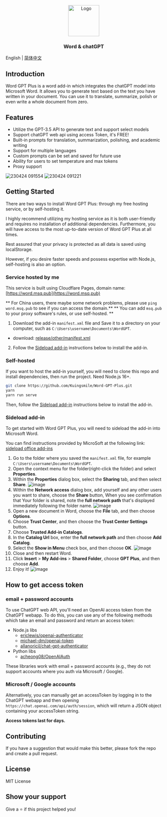 <div align="center">
  <a href="https://github.com/Kuingsmile/word-GPT-Plus">
    <img src="https://user-images.githubusercontent.com/96409857/233920113-b6919e19-484e-4a4b-82ff-5c72f7314025.png" alt="Logo" height="100">
  </a>

<br />
  <h3 align="center">Word & chatGPT</h3>

</div>

English | [简体中文](https://github.com/Kuingsmile/word-GPT-Plus/blob/master/README_cn.md)

## Introduction

Word GPT Plus is a word add-in which integrates the chatGPT model into Microsoft Word. It allows you to generate text based on the text you have written in your document. You can use it to translate, summarize, polish or even write a whole document from zero.

## Features

- Utilize the GPT-3.5 API to generate text and support select models
- Support chatGPT web api using access Token, it's FREE!
- Built-in prompts for translation, summarization, polishing, and academic writing
- Support for multiple languages
- Custom prompts can be set and saved for future use
- Ability for users to set temperature and max tokens
- Proxy support

![230424 091554](https://user-images.githubusercontent.com/96409857/233878627-6b5abdfd-7ff6-4818-8b26-d78f74ea0e85.gif)
![230424 091221](https://user-images.githubusercontent.com/96409857/233878368-3a793d8b-3740-4471-822b-0e062415b704.gif)

## Getting Started

There are two ways to install Word GPT Plus: through my free hosting service, or by self-hosting it.

I highly recommend utilizing my hosting service as it is both user-friendly and requires no installation of additional dependencies. Furthermore, you will have access to the most up-to-date version of Word GPT Plus at all times.

Rest assured that your privacy is protected as all data is saved using localStorage.

However, if you desire faster speeds and possess expertise with Node.js, self-hosting is also an option.

### Service hosted by me

This service is built using Cloudflare Pages, domain name: [https://word.msq.pub](https://word.msq.pub)

** For China users, there maybe some network problems, please use `ping word.msq.pub` to see if you can access the domain.**
** You can add `msq.pub` to your proxy software's rules, or use self-hosted. **

1. Download the add-in `manifest.xml` file and Save it to a directory on your computer, such as `C:\Users\username\Documents\WordGPT`.

  - download: [release/other/manifest.xml](https://release.piclist.cn/release/other/manifest.xml)

2. Follow the [Sideload add-in](#sideload-add-in) instructions below to install the add-in.

### Self-hosted

If you want to host the add-in yourself, you will need to clone this repo and install dependencies, then run the project. Need Node.js 16+.

```bash
git clone https://github.com/Kuingsmile/Word-GPT-Plus.git
yarn
yarn run serve
```

Then, follow the [Sideload add-in](#sideload-add-in) instructions below to install the add-in.

### Sideload add-in

To get started with Word GPT Plus, you will need to sideload the add-in into Microsoft Word.

You can find instructions provided by MicroSoft at the following link: [sideload office add-ins](https://learn.microsoft.com/en-us/office/dev/add-ins/testing/create-a-network-shared-folder-catalog-for-task-pane-and-content-add-ins)

1. Go to the folder where you saved the `manifest.xml` file, for example `C:\Users\username\Documents\WordGPT`.
2. Open the context menu for the folder(right-click the folder) and select **Properties**.
3. Within the **Properties** dialog box, select the **Sharing** tab, and then select **Share**.
![image](https://learn.microsoft.com/en-us/office/dev/add-ins/images/sideload-windows-properties-dialog.png)
4. Within the **Network access** dialog box, add yourself and any other users you want to share, choose the **Share** button, When you see confirmation that Your folder is shared, note the **full network path** that's displayed immediately following the folder name.
![image](https://learn.microsoft.com/en-us/office/dev/add-ins/images/sideload-windows-network-access-dialog.png)
5. Open a new document in Word, choose the **File** tab, and then choose **Options**.
6. Choose **Trust Center**, and then choose the **Trust Center Settings** button.
7. Choose **Trusted Add-in Catalogs**.
8. In the **Catalog Url** box, enter the **full network path** and then choose **Add Catalog**.
9. Select the **Show in Menu** check box, and then choose **OK**.
![image](https://learn.microsoft.com/en-us/office/dev/add-ins/images/sideload-windows-trust-center-dialog.png)
10. Close and then restart Word.
11. Click **Insert** > **My Add-ins** > **Shared Folder**, choose **GPT Plus**, and then choose **Add**.
12. Enjoy it!
![image](https://user-images.githubusercontent.com/96409857/234744280-9d9f13cf-536b-4fb5-adfa-cbec262d56a2.png)

## How to get access token

### email + password accounts

To use ChatGPT web API, you'll need an OpenAI access token from the ChatGPT webapp. To do this, you can use any of the following methods which take an email and password and return an access token:

- Node.js libs
  - [ericlewis/openai-authenticator](https://github.com/ericlewis/openai-authenticator)
  - [michael-dm/openai-token](https://github.com/michael-dm/openai-token)
  - [allanoricil/chat-gpt-authenticator](https://github.com/AllanOricil/chat-gpt-authenticator)
- Python libs
  - [acheong08/OpenAIAuth](https://github.com/acheong08/OpenAIAuth)

These libraries work with email + password accounts (e.g., they do not support accounts where you auth via Microsoft / Google).

### Microsoft / Google accounts

Alternatively, you can manually get an accessToken by logging in to the ChatGPT webapp and then opening `https://chat.openai.com/api/auth/session`, which will return a JSON object containing your accessToken string.

**Access tokens last for days.**

## Contributing

If you have a suggestion that would make this better, please fork the repo and create a pull request.

## License

MIT License

## Show your support

Give a ⭐️ if this project helped you!
